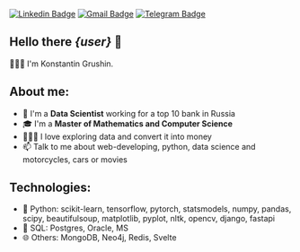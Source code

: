 [![Linkedin Badge](https://img.shields.io/badge/LinkedIn-0077B5?style=for-the-badge&logo=linkedin&logoColor=white)](https://www.linkedin.com/in/kgrushin/ "Contact on Linkedin")
[![Gmail Badge](https://img.shields.io/badge/Gmail-D14836?style=for-the-badge&logo=gmail&logoColor=white)](mailto:k.e.grushin@gmail.com "Connect via Email")
[![Telegram Badge](https://img.shields.io/badge/Telegram-2CA5E0?style=for-the-badge&logo=telegram&logoColor=white)](https://t.me/kgrushin "Contact on Telegram")


<h2> Hello there <i>{user}</i> 👋 </h2>


👱🏻‍♂️ I'm Konstantin Grushin.


## About me:
- 🏦 I'm a <b>Data Scientist</b> working for a top 10 bank in Russia
- 🎓 I'm a <b>Master of Mathematics and Computer Science</b>
- 👨🏼‍🏫 I love exploring data and convert it into money
- 📫 Talk to me about web-developing, python, data science and motorcycles, cars or movies

## Technologies:
- 🐍 Python: scikit-learn, tensorflow, pytorch, statsmodels, numpy, pandas, scipy, beautifulsoup, matplotlib, pyplot, nltk, opencv, django, fastapi
- 💽 SQL: Postgres, Oracle, MS
- 🌐 Others: MongoDB, Neo4j, Redis, Svelte
